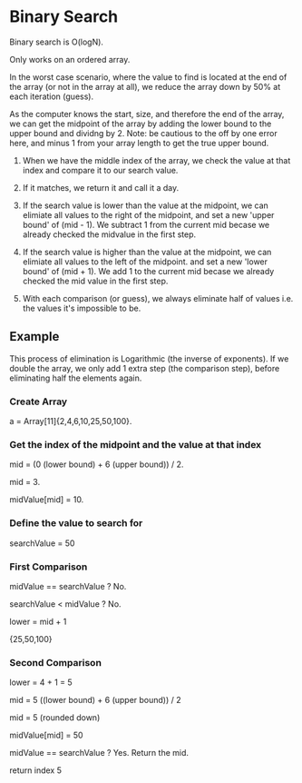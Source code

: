 # Binary Search

Binary search is O(logN).

Only works on an ordered array.

In the worst case scenario, where the value to find is located at the end of the array (or not in the array at all),
we reduce the array down by 50% at each iteration (guess).

As the computer knows the start, size, and therefore the end of the array, we can get the midpoint
of the array by adding the lower bound to the upper bound and dividng by 2. Note: be cautious to the off by one error
here, and minus 1 from your array length to get the true upper bound.

1. When we have the middle index of the array, we check the value at that index and compare it to our search value.

2. If it matches, we return it and call it a day.

3. If the search value is lower than the value at the midpoint, we can elimiate all values to the right of the midpoint,
   and set a new 'upper bound' of (mid - 1). We subtract 1 from the current mid becase we already checked the midvalue
   in the first step.

4. If the search value is higher than the value at the midpoint, we can elimiate all values to the left of the midpoint.
   and set a new 'lower bound' of (mid + 1). We add 1 to the current mid becase we already checked the mid value
   in the first step.

5. With each comparison (or guess), we always eliminate half of values i.e. the values it's impossible to be.
   
## Example 
This process of elimination is Logarithmic (the inverse of exponents).
If we double the array, we only add 1 extra step (the comparison step), before eliminating half the elements again.
### Create Array
a = Array[11]{2,4,6,10,25,50,100}.

### Get the index of the midpoint and the value at that index
mid = (0 (lower bound) + 6 (upper bound)) / 2.

mid = 3.

midValue[mid] = 10.

### Define the value to search for
searchValue = 50

### First Comparison
midValue == searchValue ? No.

searchValue < midValue ? No.

lower = mid + 1

{25,50,100}

### Second Comparison
lower = 4 + 1 = 5

mid = 5 ((lower bound) + 6 (upper bound)) / 2

mid = 5 (rounded down)

midValue[mid] = 50

midValue == searchValue ? Yes. Return the mid.

return index 5
